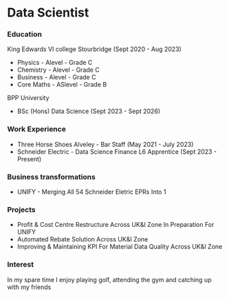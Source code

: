 # Data Scientist

### Education
King Edwards VI college Stourbridge (Sept 2020 - Aug 2023)
* Physics - Alevel - Grade C
* Chemistry - Alevel - Grade C
* Business - Alevel - Grade C
* Core Maths - ASlevel - Grade B

BPP University
* BSc (Hons) Data Science (Sept 2023 - Sept 2026)

### Work Experience
* Three Horse Shoes Alveley - Bar Staff (May 2021 - July 2023)
* Schneider Electric - Data Science Finance L6 Apprentice (Sept 2023 - Present)

### Business transformations
* UNIFY - Merging All 54 Schneider Eletric EPRs Into 1

### Projects
* Profit & Cost Centre Restructure Across UK&I Zone In Preparation For UNIFY 
* Automated Rebate Solution Across UK&I Zone
* Improving & Maintaining KPI For Material Data Quality Across UK&I Zone

### Interest
In my spare time I enjoy playing golf, attending the gym and catching up with my friends






